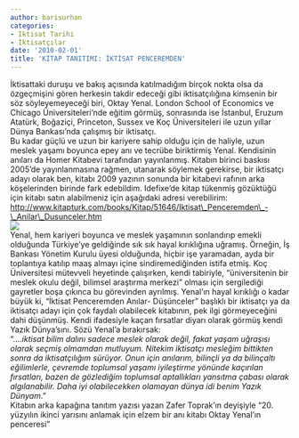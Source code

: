 ```yaml
---
author: barisurhan
categories:
- Iktisat Tarihi
- İktisatçılar
date: '2010-02-01'
title: 'KİTAP TANITIMI: İKTİSAT PENCEREMDEN'
---
```


İktisattaki duruşu ve bakış açısında katılmadığım birçok nokta olsa da özgeçmişini gören herkesin takdir edeceği gibi iktisatçılığına kimsenin bir söz söyleyemeyeceği biri, Oktay Yenal. London School of Economics ve Chicago Üniversiteleri’nde eğitim görmüş, sonrasında ise İstanbul, Eruzum Atatürk, Boğaziçi, Princeton, Sussex ve Koç Üniversiteleri ile uzun yıllar Dünya Bankası’nda çalışmış bir iktisatçı.  
Bu kadar güçlü ve uzun bir kariyere sahip olduğu için de haliyle, uzun meslek yaşamı boyunca epey anı ve tecrübe biriktirmiş Yenal. Kendisinin anıları da Homer Kitabevi tarafından yayınlanmış. Kitabın birinci baskısı 2005’de yayınlanmasına rağmen, utanarak söylemek gerekirse, bir iktisatçı adayı olarak ben, kitabı 2009 yazının sonunda bir kitabevi rafının arka köşelerinden birinde fark edebildim. Idefixe’de kitap tükenmiş gözüktüğü için kitabı satın alabilmeniz için aşağıdaki adresi verebilirim:  
http://www.kitapturk.com/books/Kitap/51646/Iktisat\_Penceremden\_-\_Anilar\_Dusunceler.htm  
![](http://static.ideefixe.com/images/180/180090_2.jpg)  
Yenal, hem kariyeri boyunca ve meslek yaşamının sonlandırıp emekli olduğunda Türkiye’ye geldiğinde sık sık hayal kırıklığına uğramış. Örneğin, İş Bankası Yönetim Kurulu üyesi olduğunda, hiçbir işe yaramadan, ayda bir toplantıya katılıp maaş almayı içine sindiremediğinden istifa etmiş. Koç Üniversitesi mütevveli heyetinde çalışırken, kendi tabiriyle, “üniversitenin bir meslek okulu değil, bilimsel araştırma merkezi” olması için sergilediği gayretler boşa çıkınca bu görevinden ayrılmış. Yenal’ın hayal kırıklığı o kadar büyük ki, “İktisat Penceremden Anılar- Düşünceler” başlıklı bir iktisatçı ya da iktisatçı adayı için çok faydalı olabilecek kitabının, pek ilgi görmeyeceğini dahi düşünmüş. Kendi ifadesiyle kaçan fırsatlar diyarı olarak görmüş kendi Yazık Dünya’sını. Sözü Yenal’a bırakırsak:  
“….*iktisat bilim dalını sadece meslek olarak değil, fakat yaşam uğraşısı olarak seçmiş olmamdan mutluyum. Nitekim iktisatçı mesleğim bittikten sonra da iktisatçılığım sürüyor. Onun için anılarım, bilinçli ya da bilinçaltı eğilimlerle, çevremde toplumsal yaşamı iyileştirme yönünde kaçırılan fırsatları, bazen de gözlediğim toplumsal aptallıkları yansıtma çabası olarak algılanabilir. Daha iyi olabilecekken olamayan dünya idi benim Yazık Dünyam*.”  
Kitabın arka kapağına tanıtım yazısı yazan Zafer Toprak’ın deyişiyle “20. yüzyılın ikinci yarısını anlamak için elzem bir anı kitabı Oktay Yenal’ın penceresi”